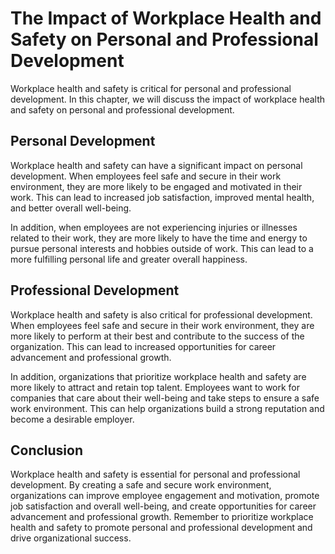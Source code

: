 The Impact of Workplace Health and Safety on Personal and Professional Development
========================================================================================================================================

Workplace health and safety is critical for personal and professional development. In this chapter, we will discuss the impact of workplace health and safety on personal and professional development.

Personal Development
--------------------

Workplace health and safety can have a significant impact on personal development. When employees feel safe and secure in their work environment, they are more likely to be engaged and motivated in their work. This can lead to increased job satisfaction, improved mental health, and better overall well-being.

In addition, when employees are not experiencing injuries or illnesses related to their work, they are more likely to have the time and energy to pursue personal interests and hobbies outside of work. This can lead to a more fulfilling personal life and greater overall happiness.

Professional Development
------------------------

Workplace health and safety is also critical for professional development. When employees feel safe and secure in their work environment, they are more likely to perform at their best and contribute to the success of the organization. This can lead to increased opportunities for career advancement and professional growth.

In addition, organizations that prioritize workplace health and safety are more likely to attract and retain top talent. Employees want to work for companies that care about their well-being and take steps to ensure a safe work environment. This can help organizations build a strong reputation and become a desirable employer.

Conclusion
----------

Workplace health and safety is essential for personal and professional development. By creating a safe and secure work environment, organizations can improve employee engagement and motivation, promote job satisfaction and overall well-being, and create opportunities for career advancement and professional growth. Remember to prioritize workplace health and safety to promote personal and professional development and drive organizational success.


